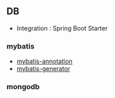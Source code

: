 ## DB

- Integration : Spring Boot Starter

### mybatis

- [mybatis-annotation](mybatis-annotation)
- [mybatis-generator](mybatis-generator)

### mongodb